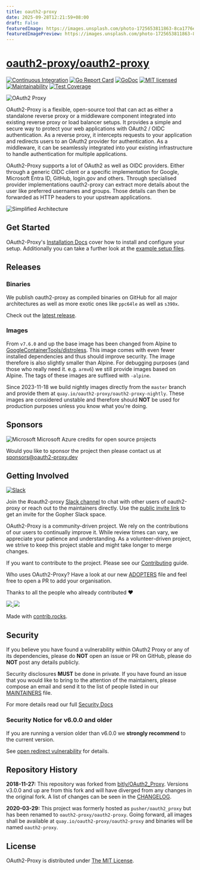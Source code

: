 ```yaml
---
title: oauth2-proxy
date: 2025-09-28T12:21:59+08:00
draft: False
featuredImage: https://images.unsplash.com/photo-1725653811863-8ca1776e126a?ixid=M3w0NjAwMjJ8MHwxfHJhbmRvbXx8fHx8fHx8fDE3NTkwMzMyMTN8&ixlib=rb-4.1.0
featuredImagePreview: https://images.unsplash.com/photo-1725653811863-8ca1776e126a?ixid=M3w0NjAwMjJ8MHwxfHJhbmRvbXx8fHx8fHx8fDE3NTkwMzMyMTN8&ixlib=rb-4.1.0
---
```


# [oauth2-proxy/oauth2-proxy](https://github.com/oauth2-proxy/oauth2-proxy)

[![Continuous Integration](https://github.com/oauth2-proxy/oauth2-proxy/actions/workflows/ci.yml/badge.svg)](https://github.com/oauth2-proxy/oauth2-proxy/actions/workflows/ci.yml)
[![Go Report Card](https://goreportcard.com/badge/github.com/oauth2-proxy/oauth2-proxy)](https://goreportcard.com/report/github.com/oauth2-proxy/oauth2-proxy)
[![GoDoc](https://godoc.org/github.com/oauth2-proxy/oauth2-proxy?status.svg)](https://godoc.org/github.com/oauth2-proxy/oauth2-proxy)
[![MIT licensed](https://img.shields.io/badge/license-MIT-blue.svg)](./LICENSE)
[![Maintainability](https://api.codeclimate.com/v1/badges/a58ff79407212e2beacb/maintainability)](https://codeclimate.com/github/oauth2-proxy/oauth2-proxy/maintainability)
[![Test Coverage](https://api.codeclimate.com/v1/badges/a58ff79407212e2beacb/test_coverage)](https://codeclimate.com/github/oauth2-proxy/oauth2-proxy/test_coverage)

![OAuth2 Proxy](docs/static/img/logos/OAuth2_Proxy_horizontal.svg)

OAuth2-Proxy is a flexible, open-source tool that can act as either a standalone reverse proxy or a middleware component integrated into existing reverse proxy or load balancer setups. It provides a simple and secure way to protect your web applications with OAuth2 / OIDC authentication. As a reverse proxy, it intercepts requests to your application and redirects users to an OAuth2 provider for authentication. As a middleware, it can be seamlessly integrated into your existing infrastructure to handle authentication for multiple applications.

OAuth2-Proxy supports a lot of OAuth2 as well as OIDC providers. Either through a generic OIDC client or a specific implementation for Google, Microsoft Entra ID, GitHub, login.gov and others. Through specialised provider implementations oauth2-proxy can extract more details about the user like preferred usernames and groups. Those details can then be forwarded as HTTP headers to your upstream applications.

![Simplified Architecture](docs/static/img/simplified-architecture.svg)

## Get Started

OAuth2-Proxy's [Installation Docs](https://oauth2-proxy.github.io/oauth2-proxy/installation) cover how to install and configure your setup. Additionally you can take a further look at the [example setup files](https://github.com/oauth2-proxy/oauth2-proxy/tree/master/contrib/local-environment).

## Releases

### Binaries
We publish oauth2-proxy as compiled binaries on GitHub for all major architectures as well as more exotic ones like `ppc64le` as well as `s390x`.

Check out the [latest release](https://github.com/oauth2-proxy/oauth2-proxy/releases/latest).

### Images

From `v7.6.0` and up the base image has been changed from Alpine to [GoogleContainerTools/distroless](https://github.com/GoogleContainerTools/distroless).
This image comes with even fewer installed dependencies and thus should improve security. The image therefore is also slightly smaller than Alpine.
For debugging purposes (and those who really need it. e.g. `armv6`) we still provide images based on Alpine. The tags of these images are suffixed with `-alpine`.

Since 2023-11-18 we build nightly images directly from the `master` branch and provide them at `quay.io/oauth2-proxy/oauth2-proxy-nightly`.
These images are considered unstable and therefore should **NOT** be used for production purposes unless you know what you're doing.

## Sponsors

![Microsoft](https://upload.wikimedia.org/wikipedia/commons/9/96/Microsoft_logo_%282012%29.svg)
Microsoft Azure credits for open source projects

Would you like to sponsor the project then please contact us at [sponsors@oauth2-proxy.dev](mailto:sponsors@oauth2-proxy.dev)

## Getting Involved
[![Slack](https://img.shields.io/badge/slack-Gopher_%23oauth2--proxy-red?logo=slack)](https://gophers.slack.com/archives/CM2RSS25N)

Join the #oauth2-proxy [Slack channel](https://gophers.slack.com/archives/CM2RSS25N) to chat with other users of oauth2-proxy or reach out to the maintainers directly. Use the [public invite link](https://invite.slack.golangbridge.org/) to get an invite for the Gopher Slack space.

OAuth2-Proxy is a community-driven project. We rely on the contribut️ions of our users to continually improve it. While review times can vary, we appreciate your patience and understanding. As a volunteer-driven project, we strive to keep this project stable and might take longer to merge changes.

If you want to contribute to the project. Please see our [Contributing](https://oauth2-proxy.github.io/oauth2-proxy/community/contribution) guide.

Who uses OAuth2-Proxy? Have a look at our new [ADOPTERS](ADOPTERS.md) file and
feel free to open a PR to add your organisation.

Thanks to all the people who already contributed ❤

<a href="https://github.com/oauth2-proxy/oauth2-proxy/graphs/contributors">
  <img src="https://contrib.rocks/image?repo=oauth2-proxy/oauth2-proxy&columns=15&max=75" />
  <img src="https://img.shields.io/github/contributors/oauth2-proxy/oauth2-proxy" />
</a>

Made with [contrib.rocks](https://contrib.rocks).

## Security

If you believe you have found a vulnerability within OAuth2 Proxy or any of its dependencies, please do **NOT** open an issue or PR on GitHub, please do **NOT** post any details publicly.

Security disclosures **MUST** be done in private. If you have found an issue that you would like to bring to the attention of the maintainers, please compose an email and send it to the list of people listed in our [MAINTAINERS](MAINTAINERS) file.

For more details read our full [Security Docs](https://oauth2-proxy.github.io/oauth2-proxy/community/security#security-disclosures)

### Security Notice for v6.0.0 and older

If you are running a version older than v6.0.0 we **strongly recommend** to the current version.

See [open redirect vulnerability](https://github.com/oauth2-proxy/oauth2-proxy/security/advisories/GHSA-5m6c-jp6f-2vcv) for details.

## Repository History

**2018-11-27:** This repository was forked from [bitly/OAuth2_Proxy](https://github.com/bitly/oauth2_proxy). Versions v3.0.0 and up are from this fork and will have diverged from any changes in the original fork. A list of changes can be seen in the [CHANGELOG](CHANGELOG.md).

**2020-03-29:** This project was formerly hosted as `pusher/oauth2_proxy` but has been renamed to `oauth2-proxy/oauth2-proxy`. Going forward, all images shall be available at `quay.io/oauth2-proxy/oauth2-proxy` and binaries will be named `oauth2-proxy`.

## License

OAuth2-Proxy is distributed under [The MIT License](LICENSE).
